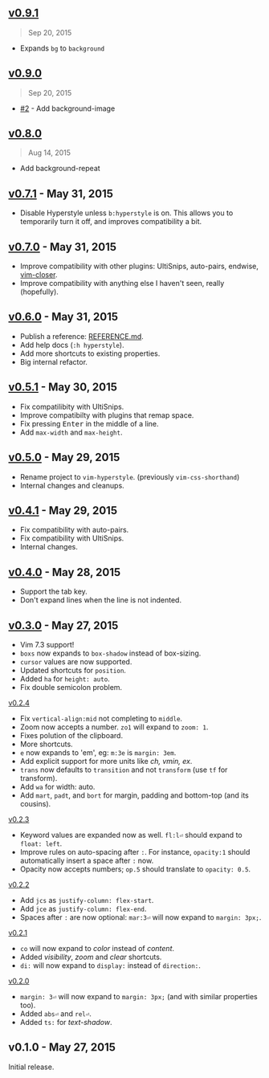 ## [v0.9.1]
> Sep 20, 2015

- Expands `bg` to `background`

## [v0.9.0]
> Sep 20, 2015

- [#2] - Add background-image

[#2]: https://github.com/rstacruz/vim-hyperstyle/issues/2

## [v0.8.0]
> Aug 14, 2015

- Add background-repeat

## [v0.7.1] - May 31, 2015

- Disable Hyperstyle unless `b:hyperstyle` is on. This allows you to temporarily turn it off, and improves compatibility a bit.

## [v0.7.0] - May 31, 2015

- Improve compatibility with other plugins: UltiSnips, auto-pairs, endwise, [vim-closer].
- Improve compatibility with anything else I haven't seen, really (hopefully).

[vim-closer]: https://github.com/rstacruz/vim-closer

## [v0.6.0] - May 31, 2015

- Publish a reference: [REFERENCE.md](REFERENCE.md).
- Add help docs (`:h hyperstyle`).
- Add more shortcuts to existing properties.
- Big internal refactor.

## [v0.5.1] - May 30, 2015

- Fix compatilibity with UltiSnips.
- Improve compatibilty with plugins that remap space.
- Fix pressing <kbd>Enter</kbd> in the middle of a line.
- Add `max-width` and `max-height`.

## [v0.5.0] - May 29, 2015

- Rename project to `vim-hyperstyle`. (previously `vim-css-shorthand`)
- Internal changes and cleanups.

## [v0.4.1] - May 29, 2015

- Fix compatibility with auto-pairs.
- Fix compatibility with UltiSnips.
- Internal changes.

## [v0.4.0] - May 28, 2015

* Support the tab key.
* Don't expand lines when the line is not indented.

## [v0.3.0] - May 27, 2015

* Vim 7.3 support!
* `boxs` now expands to `box-shadow` instead of box-sizing.
* `cursor` values are now supported.
* Updated shortcuts for `position`.
* Added `ha` for `height: auto`.
* Fix double semicolon problem.

[v0.2.4]

* Fix `vertical-align:mid` not completing to `middle`.
* Zoom now accepts a number. `zo1` will expand to `zoom: 1`.
* Fixes polution of the clipboard.
* More shortcuts.
* `e` now expands to 'em', eg: `m:3e` is `margin: 3em`.
* Add explicit support for more units like *ch, vmin, ex*.
* `trans` now defaults to `transition` and not `transform` (use `tf` for transform).
* Add `wa` for width: auto.
* Add `mart`, `padt`, and `bort` for margin, padding and bottom-top (and its cousins).

[v0.2.3]

* Keyword values are expanded now as well. `fl:l⏎` should expand to `float: left`.
* Improve rules on auto-spacing after `:`. For instance, `opacity:1` should automatically insert a space after `:` now.
* Opacity now accepts numbers; `op.5` should translate to `opacity: 0.5`.

[v0.2.2]

* Add `jcs` as `justify-column: flex-start`.
* Add `jce` as `justify-column: flex-end`.
* Spaces after `:` are now optional: `mar:3⏎` will now expand to `margin: 3px;`.

[v0.2.1]

* `co` will now expand to *color* instead of *content*.
* Added *visibility*, *zoom* and *clear* shortcuts.
* `di:` will now expand to `display:` instead of `direction:`.

[v0.2.0]

* `margin: 3⏎` will now expand to `margin: 3px;` (and with similar properties too).
* Added `abs⏎` and `rel⏎`.
* Added `ts:` for *text-shadow*.

## v0.1.0 - May 27, 2015

Initial release.

[v0.2.0]: https://github.com/rstacruz/vim-hyperstyle/compare/v0.1.0...v0.2.0
[v0.2.1]: https://github.com/rstacruz/vim-hyperstyle/compare/v0.2.0...v0.2.1
[v0.2.2]: https://github.com/rstacruz/vim-hyperstyle/compare/v0.2.1...v0.2.2
[v0.2.3]: https://github.com/rstacruz/vim-hyperstyle/compare/v0.2.2...v0.2.3
[v0.2.4]: https://github.com/rstacruz/vim-hyperstyle/compare/v0.2.3...v0.2.4
[v0.3.0]: https://github.com/rstacruz/vim-hyperstyle/compare/v0.2.4...v0.3.0
[v0.4.0]: https://github.com/rstacruz/vim-hyperstyle/compare/v0.3.0...v0.4.0
[v0.4.1]: https://github.com/rstacruz/vim-hyperstyle/compare/v0.4.0...v0.4.1
[v0.5.0]: https://github.com/rstacruz/vim-hyperstyle/compare/v0.4.1...v0.5.0
[v0.5.1]: https://github.com/rstacruz/vim-hyperstyle/compare/v0.5.0...v0.5.1
[v0.6.0]: https://github.com/rstacruz/vim-hyperstyle/compare/v0.5.1...v0.6.0
[v0.7.0]: https://github.com/rstacruz/vim-hyperstyle/compare/v0.6.0...v0.7.0
[v0.7.1]: https://github.com/rstacruz/vim-hyperstyle/compare/v0.7.0...v0.7.1
[v0.8.0]: https://github.com/rstacruz/vim-hyperstyle/compare/v0.7.1...v0.8.0
[v0.9.0]: https://github.com/rstacruz/vim-hyperstyle/compare/v0.8.0...v0.9.0
[v0.9.1]: https://github.com/rstacruz/vim-hyperstyle/compare/v0.9.0...v0.9.1
